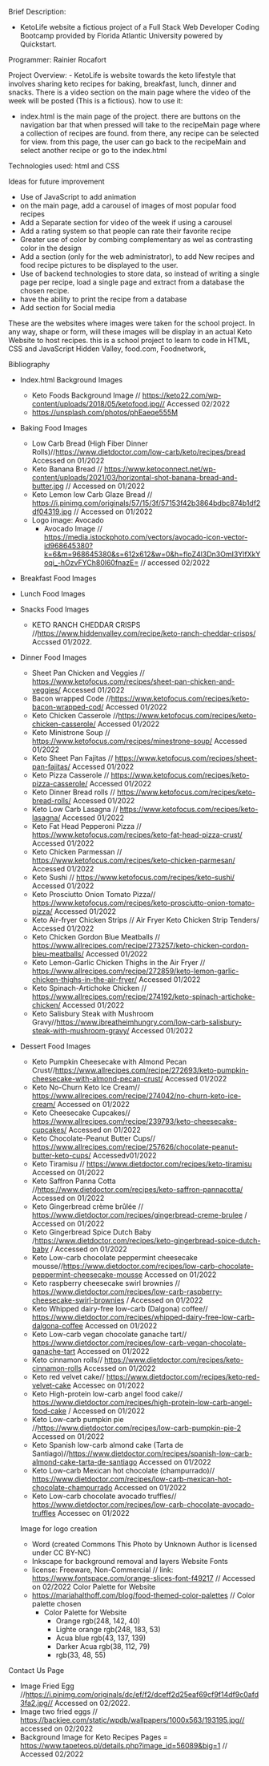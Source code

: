 Brief Description:
   - KetoLife website a fictious project of a Full Stack Web Developer Coding Bootcamp provided by Florida Atlantic University powered by Quickstart.

Programmer: Rainier Rocafort

Project Overview: 
    - KetoLife is website towards the keto lifestyle that involves sharing keto recipes for baking, breakfast, lunch, dinner and snacks. There is a video section on the main page where the video of the week will be posted (This is a fictious).
how to use it:
 - index.html is the main page of the project. there are buttons on the navigation bar that when pressed will take to the recipeMain page where a collection of recipes are found. from there, any recipe can be selected for view. from this page, the user can go back to the recipeMain and select another recipe or go to the index.html

Technologies used: html and CSS

Ideas for future improvement
 - Use of JavaScript to add animation
 - on the main page, add a carousel of images of most popular food recipes
 - Add a Separate section for video of the week if using a carousel
 - Add a rating system so that people can rate their favorite recipe
 - Greater use of color by combing complementary as wel as contrasting color in the design
 - Add a section (only for the web administrator), to add New recipes and food recipe pictures to be displayed to the user.
 - Use of backend technologies to store data, so instead of writing a single page per recipe, load a single page and extract from a database the chosen recipe.
 - have the ability to print the recipe from a database
 - Add section for Social media



These are the websites where images were taken
for the school project. In any way, shape or form, will these images will be display in an actual Keto Website to host recipes. this is a school project to learn to code in HTML, CSS and JavaScript
Hidden Valley, food.com, Foodnetwork,

Bibliography
 - Index.html Background Images
   - Keto Foods Background Image //  https://keto22.com/wp-content/uploads/2018/05/ketofood.jpg// Accessed 02/2022
   - https://unsplash.com/photos/phEaeqe555M
 - Baking Food Images
   - Low Carb Bread (High Fiber Dinner Rolls)//https://www.dietdoctor.com/low-carb/keto/recipes/bread Accessed on 01/2022
   - Keto Banana Bread // https://www.ketoconnect.net/wp-content/uploads/2021/03/horizontal-shot-banana-bread-and-butter.jpg // Accessed on 01/2022
   - Keto Lemon low Carb Glaze Bread // https://i.pinimg.com/originals/57/15/3f/57153f42b3864bdbc874b1df2df04319.jpg // Accessed on 01/2022
   - Logo image: Avocado
      - Avocado Image // https://media.istockphoto.com/vectors/avocado-icon-vector-id968645380?k=6&m=968645380&s=612x612&w=0&h=floZ4l3Dn3OmI3YlfXkYoqi_-hOzvFYCh80l60fnazE= // accessed 02/2022
 - Breakfast Food Images
 - Lunch Food Images
 - Snacks Food Images
    - KETO RANCH CHEDDAR CRISPS //https://www.hiddenvalley.com/recipe/keto-ranch-cheddar-crisps/ Accssed 01/2022.
 - Dinner Food Images 
    - Sheet Pan Chicken and Veggies // https://www.ketofocus.com/recipes/sheet-pan-chicken-and-veggies/ Accessed 01/2022
    - Bacon wrapped Code //https://www.ketofocus.com/recipes/keto-bacon-wrapped-cod/ Accessed 01/2022
    - Keto Chicken Casserole //https://www.ketofocus.com/recipes/keto-chicken-casserole/ Accessed 01/2022
    - Keto Ministrone Soup // https://www.ketofocus.com/recipes/minestrone-soup/ Accessed 01/2022
    - Keto Sheet Pan Fajitas // https://www.ketofocus.com/recipes/sheet-pan-fajitas/ Accessed 01/2022
    - Keto Pizza Casserole // https://www.ketofocus.com/recipes/keto-pizza-casserole/ Accessed 01/2022
    - Keto Dinner Bread rolls // https://www.ketofocus.com/recipes/keto-bread-rolls/ Accessed 01/2022
    - Keto Low Carb Lasagna // https://www.ketofocus.com/recipes/keto-lasagna/ Accessed 01/2022
    - Keto Fat Head Pepperoni Pizza // https://www.ketofocus.com/recipes/keto-fat-head-pizza-crust/ Accessed 01/2022
    - Keto Chicken Parmessan // https://www.ketofocus.com/recipes/keto-chicken-parmesan/ Accessed 01/2022
    - Keto Sushi // https://www.ketofocus.com/recipes/keto-sushi/ Accessed 01/2022
    - Keto Prosciutto Onion Tomato Pizza// https://www.ketofocus.com/recipes/keto-prosciutto-onion-tomato-pizza/ Accessed 01/2022
    - Keto Air-fryer Chicken Strips // Air Fryer Keto Chicken Strip Tenders/ Accessed 01/2022
    - Keto Chicken Gordon Blue Meatballs // https://www.allrecipes.com/recipe/273257/keto-chicken-cordon-bleu-meatballs/ Accessed 01/2022
    - Keto Lemon-Garlic Chicken Thighs in the Air Fryer // https://www.allrecipes.com/recipe/272859/keto-lemon-garlic-chicken-thighs-in-the-air-fryer/ Accessed 01/2022
    - Keto Spinach-Artichoke Chicken // https://www.allrecipes.com/recipe/274192/keto-spinach-artichoke-chicken/ Accessed 01/2022
    - Keto Salisbury Steak with Mushroom Gravy//https://www.ibreatheimhungry.com/low-carb-salisbury-steak-with-mushroom-gravy/ Accessed 01/2022

 - Dessert Food Images

    - Keto Pumpkin Cheesecake with Almond Pecan Crust//https://www.allrecipes.com/recipe/272693/keto-pumpkin-cheesecake-with-almond-pecan-crust/ Accessed 01/2022
    - Keto No-Churn Keto Ice Cream// https://www.allrecipes.com/recipe/274042/no-churn-keto-ice-cream/ Accessed on 01/2022
    - Keto Cheesecake Cupcakes// https://www.allrecipes.com/recipe/239793/keto-cheesecake-cupcakes/ Accessed on 01/2022
    - Keto Chocolate-Peanut Butter Cups// https://www.allrecipes.com/recipe/257626/chocolate-peanut-butter-keto-cups/ Accessedv01/2022
    - Keto Tiramisu // https://www.dietdoctor.com/recipes/keto-tiramisu Accessed on 01/2022
    - Keto Saffron Panna Cotta //https://www.dietdoctor.com/recipes/keto-saffron-pannacotta/ Accessed on 01/2022
    - Keto Gingerbread crème brûlée // https://www.dietdoctor.com/recipes/gingerbread-creme-brulee / Accessed on 01/2022
    - Keto Gingerbread Spice Dutch Baby /https://www.dietdoctor.com/recipes/keto-gingerbread-spice-dutch-baby / Accessed on 01/2022
    -  Keto Low-carb chocolate peppermint cheesecake mousse//https://www.dietdoctor.com/recipes/low-carb-chocolate-peppermint-cheesecake-mousse Accessed on 01/2022
    - Keto raspberry cheesecake swirl brownies // https://www.dietdoctor.com/recipes/low-carb-raspberry-cheesecake-swirl-brownies / Accessed on 01/2022
    - Keto Whipped dairy-free low-carb (Dalgona) coffee// https://www.dietdoctor.com/recipes/whipped-dairy-free-low-carb-dalgona-coffee Accessed on 01/2022
    - Keto Low-carb vegan chocolate ganache tart// https://www.dietdoctor.com/recipes/low-carb-vegan-chocolate-ganache-tart Accessed on 01/2022
    - Keto cinnamon rolls// https://www.dietdoctor.com/recipes/keto-cinnamon-rolls Accessed on 01/2022
    - Keto red velvet cake// https://www.dietdoctor.com/recipes/keto-red-velvet-cake Accessec on 01/2022
    - Keto High-protein low-carb angel food cake// https://www.dietdoctor.com/recipes/high-protein-low-carb-angel-food-cake / Accessed on 01/2022
    - Keto Low-carb pumpkin pie //https://www.dietdoctor.com/recipes/low-carb-pumpkin-pie-2 Accessed on 01/2022
    - Keto Spanish low-carb almond cake (Tarta de Santiago)//https://www.dietdoctor.com/recipes/spanish-low-carb-almond-cake-tarta-de-santiago Accessed on 01/2022
    - Keto Low-carb Mexican hot chocolate (champurrado)// https://www.dietdoctor.com/recipes/low-carb-mexican-hot-chocolate-champurrado Accessed on 01/2022
    - Keto Low-carb chocolate avocado truffles// https://www.dietdoctor.com/recipes/low-carb-chocolate-avocado-truffles Accessec on 01/2022

    Image for logo creation
    - Word (created Commons This Photo by Unknown Author is licensed under CC BY-NC)
    - Inkscape for background removal and layers
    Website Fonts
    - license: Freeware, Non-Commercial // link: https://www.fontspace.com/orange-slices-font-f49217 // Accessed on 02/2022
    Color Palette for Website
    - https://mariahalthoff.com/blog/food-themed-color-palettes // Color palette chosen
       - Color Palette for Website
         - Orange rgb(248, 142, 40)
         - Lighte orange rgb(248, 183, 53)
         - Acua blue rgb(43, 137, 139)
         - Darker Acua rgb(38, 112, 79)
         - rgb(33, 48, 55)
    
Contact Us Page
- Image Fried Egg //https://i.pinimg.com/originals/dc/ef/f2/dceff2d25eaf69cf9f14df9c0afd3fa2.jpg// Accessed on 02/2022.
- Image two fried eggs // https://backiee.com/static/wpdb/wallpapers/1000x563/193195.jpg// accessed on 02/2022
- Background Image for Keto Recipes Pages
= https://www.tapeteos.pl/details.php?image_id=56089&big=1 // Accessed 02/2022
